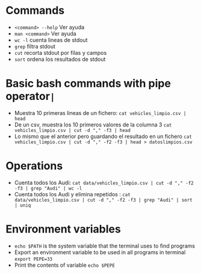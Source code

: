 # Commands
* `<command> --help` Ver ayuda
* `man <command>` Ver ayuda
* `wc -l` cuenta lineas de stdout
* `grep` filtra stdout
* `cut` recorta stdout por filas y campos
* `sort` ordena los resultados de stdout

# Basic bash commands with pipe operator`|`
* Muestra 10 primeras lineas de un fichero: `cat vehicles_limpio.csv | head`
* De un csv, muestra los 10 primeros valores de la columna 3 `cat vehicles_limpio.csv | cut -d "," -f3 | head`
* Lo mismo que el anterior pero guardando el resultado en un fichero `cat vehicles_limpio.csv | cut -d "," -f2 -f3 | head > datoslimpios.csv`

# Operations
* Cuenta todos los Audi: `cat data/vehicles_limpio.csv | cut -d "," -f2 -f3 | grep "Audi" | wc -l`
* Cuenta todos los Audi y elimina repetidos : `cat data/vehicles_limpio.csv | cut -d "," -f2 -f3 | grep "Audi" | sort | uniq`

# Environment variables
* `echo $PATH` is the system variable that the terminal uses to find programs
* Export an environment variable to be used in all programs in terminal `export PEPE=33`
* Print the contents of variable `echo $PEPE`